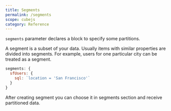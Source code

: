 ```yaml
---
title: Segments
permalink: /segments
scope: cubejs
category: Reference
---
```


`segments` parameter declares a block to specify some partitions.

A segment is a subset of your data. Usually items with similar properties are divided into segments. For example, users for one particular city can be treated as a segment.

```javascript
segments: {
  sfUsers: {
    sql: `location = 'San Francisco'`
  }
}
```
After creating segment you can choose it in segments section and receive partitioned data.
